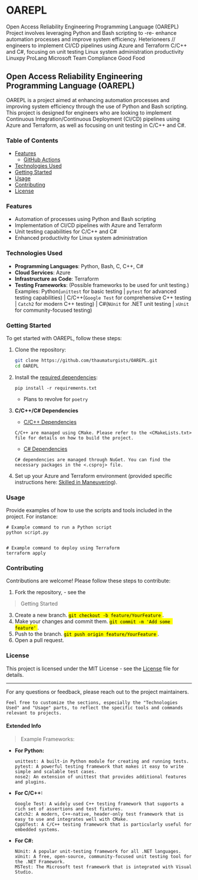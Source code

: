 # OAREPL
Open Access Reliability Engineering Programming Language (OAREPL)
Project involves leveraging Python and Bash scripting to   -re-   enhance automation processes and improve system efficiency.
Heterioneers
// engineers to implement CI/CD pipelines using Azure and Terraform
	C/C++ and C#, focusing on unit testing
Linux system administration productivity
Linuxpy
 ProLang
Microsoft
Team
Compliance
Good Food

## Open Access Reliability Engineering Programming Language (OAREPL)

OAREPL is a project aimed at enhancing automation processes and improving system efficiency through the use of Python and Bash scripting. This project is designed for engineers who are looking to implement Continuous Integration/Continuous Deployment (CI/CD) pipelines using Azure and Terraform, as well as focusing on unit testing in C/C++ and C#.

### Table of Contents

- [Features](#features)
  	- [GitHub Actions](GitHubActions.man)
- [Technologies Used](#technologies-used)
- [Getting Started](#getting-started)
- [Usage](#usage)
- [Contributing](#contributing)
- [License](#license)

### Features

- Automation of processes using Python and Bash scripting
- Implementation of CI/CD pipelines with Azure and Terraform
- Unit testing capabilities for C/C++ and C#
- Enhanced productivity for Linux system administration

### Technologies Used

- **Programming Languages**: Python, Bash, C, C++, C#
- **Cloud Services**: Azure
- **Infrastructure as Code**: Terraform
- **Testing Frameworks**:
     (Possible frameworks to be used for unit testing.)
      <br>Examples: Python(`unittest` for basic testing | `pytest` for advanced testing capabilities) | C/C++(`Google Test` for comprehensive C++ testing | `Catch2` for modern C++ testing) | C#(`NUnit` for .NET unit testing | `xUnit` for community-focused testing)
                 

### Getting Started

To get started with OAREPL, follow these steps:

1. Clone the repository:
   ```bash
   git clone https://github.com/thaumaturgists/OAREPL.git
   cd OAREPL
   ```
2. Install the [required dependencies](requirements.txt):
   ```
   pip install -r requirements.txt
   ```
   - Plans to revolve for `poetry`
3. **C/C++/C# Dependencies**
   - [C/C++ Dependencies](CMakeLists.txt)
   ```
   C/C++ are managed using CMake. Please refer to the <CMakeLists.txt> file for details on how to build the project.
   ```

   - [C# Dependencies](.csproj)
   ```
   C# dependencies are managed through NuGet. You can find the necessary packages in the <.csproj> file.
   ```
4. Set up your Azure and Terraform environment (provided specific instructions here: [Skilled in Maneuvering](remunerator.man)).

### Usage

Provide examples of how to use the scripts and tools included in the project.
    For instance:
    
    
    # Example command to run a Python script
    python script.py
    
    
    # Example command to deploy using Terraform
    terraform apply
    

### Contributing

Contributions are welcome! Please follow these steps to contribute:

1. Fork the repository, - see the
 > Getting Started
3. Create a new branch.
<mark> ```git checkout -b feature/YourFeature``` </mark>.<br>
4. Make your changes and commit them.
<mark> ```git commit -m 'Add some feature'``` </mark>.<br>
5. Push to the branch.
<mark> ```git push origin feature/YourFeature``` </mark>.<br>
6. Open a pull request.

### License

This project is licensed under the MIT License - see the [License](LICENSE) file for details.
***
For any questions or feedback, please reach out to the project maintainers.
```
Feel free to customize the sections, especially the "Technologies Used" and "Usage" parts, to reflect the specific tools and commands relevant to projects.
```

#### **Extended Info**
> Example Frameworks:
- **For Python:**
  ```
  unittest: A built-in Python module for creating and running tests.
  pytest: A powerful testing framework that makes it easy to write simple and scalable test cases.
  nose2: An extension of unittest that provides additional features and plugins.
  ```
- **For C/C++:**
  ```
  Google Test: A widely used C++ testing framework that supports a rich set of assertions and test fixtures.
  Catch2: A modern, C++-native, header-only test framework that is easy to use and integrates well with CMake.
  CppUTest: A C/C++ testing framework that is particularly useful for embedded systems.
  ```
- **For C#:**
  ```
  NUnit: A popular unit-testing framework for all .NET languages.
  xUnit: A free, open-source, community-focused unit testing tool for the .NET Framework.
  MSTest: The Microsoft test framework that is integrated with Visual Studio.
  ```


